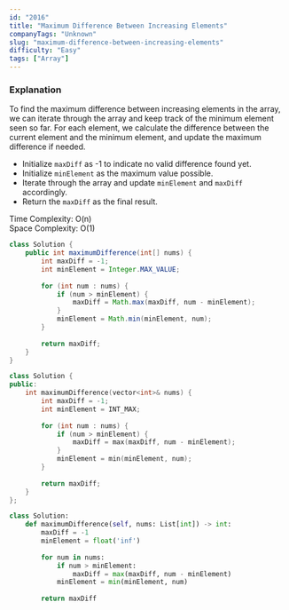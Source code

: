 ```yaml
---
id: "2016"
title: "Maximum Difference Between Increasing Elements"
companyTags: "Unknown"
slug: "maximum-difference-between-increasing-elements"
difficulty: "Easy"
tags: ["Array"]
---
```


### Explanation
To find the maximum difference between increasing elements in the array, we can iterate through the array and keep track of the minimum element seen so far. For each element, we calculate the difference between the current element and the minimum element, and update the maximum difference if needed.

- Initialize `maxDiff` as -1 to indicate no valid difference found yet.
- Initialize `minElement` as the maximum value possible.
- Iterate through the array and update `minElement` and `maxDiff` accordingly.
- Return the `maxDiff` as the final result.

Time Complexity: O(n)  
Space Complexity: O(1)
```java
class Solution {
    public int maximumDifference(int[] nums) {
        int maxDiff = -1;
        int minElement = Integer.MAX_VALUE;
        
        for (int num : nums) {
            if (num > minElement) {
                maxDiff = Math.max(maxDiff, num - minElement);
            }
            minElement = Math.min(minElement, num);
        }
        
        return maxDiff;
    }
}
```

```cpp
class Solution {
public:
    int maximumDifference(vector<int>& nums) {
        int maxDiff = -1;
        int minElement = INT_MAX;
        
        for (int num : nums) {
            if (num > minElement) {
                maxDiff = max(maxDiff, num - minElement);
            }
            minElement = min(minElement, num);
        }
        
        return maxDiff;
    }
};
```

```python
class Solution:
    def maximumDifference(self, nums: List[int]) -> int:
        maxDiff = -1
        minElement = float('inf')
        
        for num in nums:
            if num > minElement:
                maxDiff = max(maxDiff, num - minElement)
            minElement = min(minElement, num)
        
        return maxDiff
```